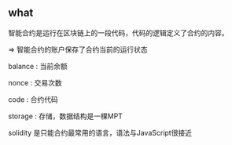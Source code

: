 ## what 

智能合约是运行在区块链上的一段代码，代码的逻辑定义了合约的内容。

=> 智能合约的账户保存了合约当前的运行状态 

  balance : 当前余额

  nonce : 交易次数

  code : 合约代码

  storage : 存储，数据结构是一棵MPT

  solidity 是只能合约最常用的语言，语法与JavaScript很接近
